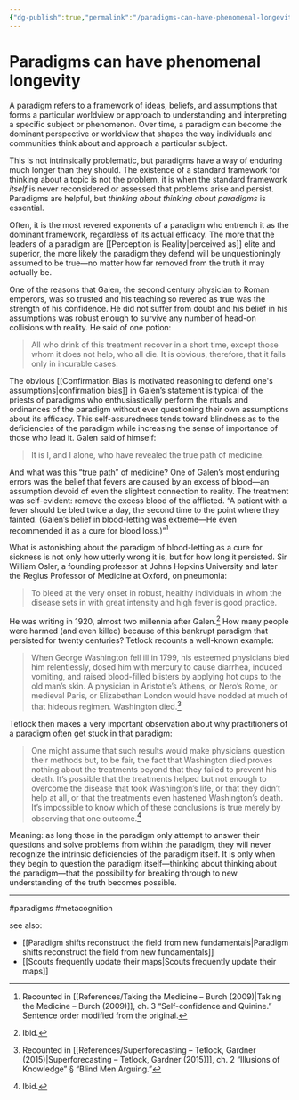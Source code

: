 ```yaml
---
{"dg-publish":true,"permalink":"/paradigms-can-have-phenomenal-longevity/"}
---
```


# Paradigms can have phenomenal longevity

A paradigm refers to a framework of ideas, beliefs, and assumptions that forms a particular worldview or approach to understanding and interpreting a specific subject or phenomenon. Over time, a paradigm can become the dominant perspective or worldview that shapes the way individuals and communities think about and approach a particular subject.

This is not intrinsically problematic, but paradigms have a way of enduring much longer than they should. The existence of a standard framework for thinking about a topic is not the problem, it is when the standard framework *itself* is never reconsidered or assessed that problems arise and persist. Paradigms are helpful, but *thinking about thinking about paradigms* is essential.

Often, it is the most revered exponents of a paradigm who entrench it as the dominant framework, regardless of its actual efficacy. The more that the leaders of a paradigm are [[Perception is Reality\|perceived as]] elite and superior, the more likely the paradigm they defend will be unquestioningly assumed to be true—no matter how far removed from the truth it may actually be. 

One of the reasons that Galen, the second century physician to Roman emperors, was so trusted and his teaching so revered as true was the strength of his confidence. He did not suffer from doubt and his belief in his assumptions was robust enough to survive any number of head-on collisions with reality. He said of one potion:

> All who drink of this treatment recover in a short time, except those whom it does not help, who all die. It is obvious, therefore, that it fails only in incurable cases.

The obvious [[Confirmation Bias is motivated reasoning to defend one's assumptions\|confirmation bias]] in Galen’s statement is typical of the priests of paradigms who enthusiastically perform the rituals and ordinances of the paradigm without ever questioning their own assumptions about its efficacy. This self-assuredness tends toward blindness as to the deficiencies of the paradigm while increasing the sense of importance of those who lead it. Galen said of himself: 

> It is I, and I alone, who have revealed the true path of medicine.

And what was this “true path” of medicine? One of Galen’s most enduring errors was the belief that fevers are caused by an excess of blood—an assumption devoid of even the slightest connection to reality. The treatment was self-evident: remove the excess blood of the afflicted. “A patient with a fever should be bled twice a day, the second time to the point where they fainted. (Galen’s belief in blood-letting was extreme—He even recommended it as a cure for blood loss.)“[^1]

What is astonishing about the paradigm of blood-letting as a cure for sickness is not only how utterly wrong it is, but for how long it persisted. Sir William Osler, a founding professor at Johns Hopkins University and later the Regius Professor of Medicine at Oxford, on pneumonia:

> To bleed at the very onset in robust, healthy individuals in whom the disease sets in with great intensity and high fever is good practice.

He was writing in 1920, almost two millennia after Galen.[^2] How many people were harmed (and even killed) because of this bankrupt paradigm that persisted for twenty centuries? Tetlock recounts a well-known example:

> When George Washington fell ill in 1799, his esteemed physicians bled him relentlessly, dosed him with mercury to cause diarrhea, induced vomiting, and raised blood-filled blisters by applying hot cups to the old man’s skin. A physician in Aristotle’s Athens, or Nero’s Rome, or medieval Paris, or Elizabethan London would have nodded at much of that hideous regimen. Washington died.[^3]

Tetlock then makes a very important observation about why practitioners of a paradigm often get stuck in that paradigm:

> One might assume that such results would make physicians question their methods but, to be fair, the fact that Washington died proves nothing about the treatments beyond that they failed to prevent his death. It’s possible that the treatments helped but not enough to overcome the disease that took Washington’s life, or that they didn’t help at all, or that the treatments even hastened Washington’s death. It’s impossible to know which of these conclusions is true merely by observing that one outcome.[^4]

Meaning: as long those in the paradigm only attempt to answer their questions and solve problems from within the paradigm, they will never recognize the intrinsic deficiencies of the paradigm itself. It is only when they begin to question the paradigm itself—thinking about thinking about the paradigm—that the possibility for breaking through to new understanding of the truth becomes possible.

---
#paradigms #metacognition 

see also:
- [[Paradigm shifts reconstruct the field from new fundamentals\|Paradigm shifts reconstruct the field from new fundamentals]]
- [[Scouts frequently update their maps\|Scouts frequently update their maps]]

[^1]: Recounted in [[References/Taking the Medicine – Burch (2009)\|Taking the Medicine – Burch (2009)]], ch. 3 “Self-confidence and Quinine.” Sentence order modified from the original.
[^2]: Ibid.
[^3]: Recounted in [[References/Superforecasting – Tetlock, Gardner (2015)\|Superforecasting – Tetlock, Gardner (2015)]], ch. 2 “Illusions of Knowledge” § “Blind Men Arguing.”
[^4]: Ibid.